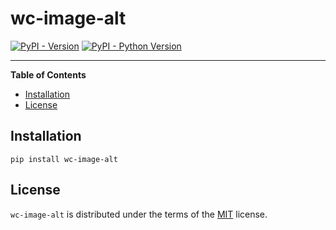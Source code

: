 # wc-image-alt

[![PyPI - Version](https://img.shields.io/pypi/v/wc-image-alt.svg)](https://pypi.org/project/wc-image-alt)
[![PyPI - Python Version](https://img.shields.io/pypi/pyversions/wc-image-alt.svg)](https://pypi.org/project/wc-image-alt)

-----

**Table of Contents**

- [Installation](#installation)
- [License](#license)

## Installation

```console
pip install wc-image-alt
```

## License

`wc-image-alt` is distributed under the terms of the [MIT](https://spdx.org/licenses/MIT.html) license.
